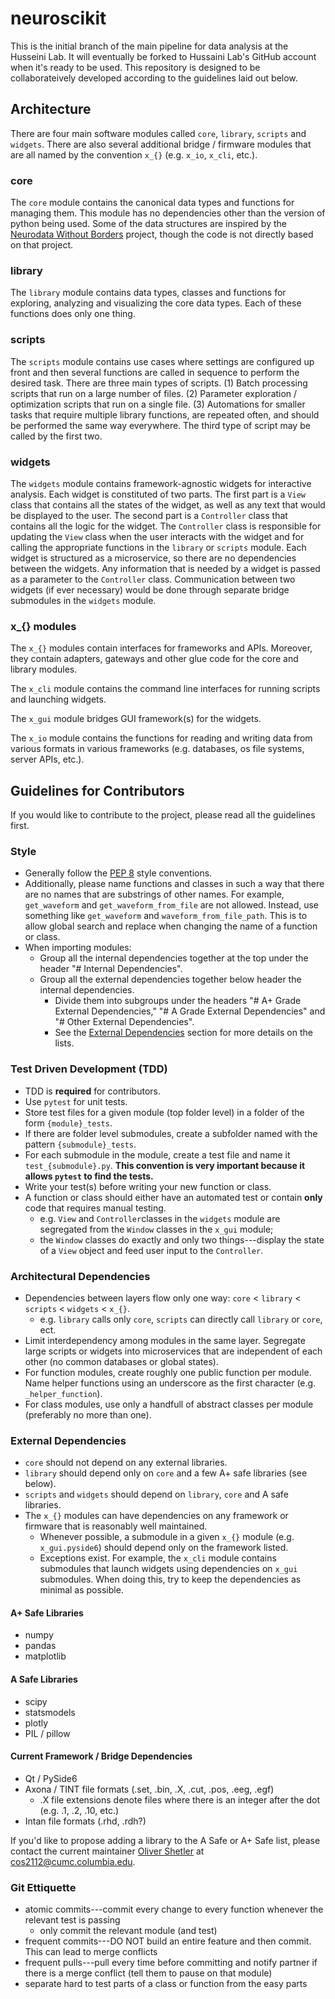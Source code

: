 # neuroscikit
This is the initial branch of the main pipeline for data analysis at the Husseini Lab. It will eventually be forked to Hussaini Lab's GitHub account when it's ready to be used. This repository is designed to be collaborateively developed according to the guidelines laid out below.

## Architecture

There are four main software modules called `core`, `library`, `scripts` and `widgets`. There are also several additional bridge / firmware modules that are all named by the convention `x_{}` (e.g. `x_io`, `x_cli`, etc.).

### core
The `core` module contains the canonical data types and functions for managing them. This module has no dependencies other than the version of python being used. Some of the data structures are inspired by the [Neurodata Without Borders](https://www.nwb.org/) project, though the code is not directly based on that project.

### library
The `library` module contains data types, classes and functions for exploring, analyzing and visualizing the core data types. Each of these functions does only one thing.

### scripts
The `scripts` module contains use cases where settings are configured up front and then several functions are called in sequence to perform the desired task. There are three main types of scripts. (1) Batch processing scripts that run on a large number of files. (2) Parameter exploration / optimization scripts that run on a single file. (3) Automations for smaller tasks that require multiple library functions, are repeated often, and should be performed the same way everywhere. The third type of script may be called by the first two.

### widgets
The `widgets` module contains framework-agnostic widgets for interactive analysis. Each widget is constituted of two parts. The first part is a `View` class that contains all the states of the widget, as well as any text that would be displayed to the user. The second part is a `Controller` class that contains all the logic for the widget. The `Controller` class is responsible for updating the `View` class when the user interacts with the widget and for calling the appropriate functions in the `library` or `scripts` module. Each widget is structured as a microservice, so there are no dependencies between the widgets. Any information that is needed by a widget is passed as a parameter to the `Controller` class. Communication between two widgets (if ever necessary) would be done through separate bridge submodules in the `widgets` module.

### x_{} modules

The `x_{}` modules contain interfaces for frameworks and APIs. Moreover, they contain adapters, gateways and other glue code for the core and library modules.

The `x_cli` module contains the command line interfaces for running scripts and launching widgets.

The `x_gui` module bridges GUI framework(s) for the widgets.

The `x_io` module contains the functions for reading and writing data from various formats in various frameworks (e.g. databases, os file systems, server APIs, etc.).


## Guidelines for Contributors

If you would like to contribute to the project, please read all the guidelines first.

### Style

- Generally follow the [PEP 8](https://peps.python.org/pep-0008/) style conventions.
- Additionally, please name functions and classes in such a way that there are no names that are substrings of other names. For example, `get_waveform` and `get_waveform_from_file` are not allowed. Instead, use something like `get_waveform` and `waveform_from_file_path`. This is to allow global search and replace when changing the name of a function or class.
- When importing modules:
    - Group all the internal dependencies together at the top under the header "# Internal Dependencies".
    - Group all the external dependencies together below header the internal dependencies.
        - Divide them into subgroups under the headers "# A+ Grade External Dependencies," "# A Grade External Dependencies" and "# Other External Dependencies".
        - See the [External Dependencies](#external-dependencies) section for more details on the lists.

### Test Driven Development (TDD)
- TDD is **required** for contributors.
- Use `pytest` for unit tests.
- Store test files for a given module (top folder level) in a folder of the form `{module}_tests`.
- If there are folder level submodules, create a subfolder named with the pattern `{submodule}_tests`.
- For each submodule in the module, create a test file and name it `test_{submodule}.py`.
**This convention is very important because it allows `pytest` to find the tests.**
- Write your test(s) before writing your new function or class.
- A function or class should either have an automated test or contain **only** code that requires manual testing.
    - e.g. `View` and `Controller`classes in the `widgets` module are segregated from the `Window` classes in the `x_gui` module;
    - the `Window` classes do exactly and only two things---display the state of a `View` object and feed user input to the `Controller`.

### Architectural Dependencies
- Dependencies between layers flow only one way:  `core` < `library` < `scripts` < `widgets` < `x_{}`.
    - e.g. `library` calls only `core`, `scripts` can directly call `library` or `core`, ect.
- Limit interdependency among modules in the same layer. Segregate large scripts or widgets into microservices that are independent of each other (no common databases or global states).
- For function modules, create roughly one public function per module. Name helper functions using an underscore as the first character (e.g. `_helper_function`).
- For class modules, use only a handfull of abstract classes per module (preferably no more than one).

### External Dependencies
- `core` should not depend on any external libraries.
- `library` should depend only on `core` and a few A+ safe libraries (see below).
- `scripts` and `widgets` should depend on `library`, `core` and A safe libraries.
- The `x_{}` modules can have dependencies on any framework or firmware that is reasonably well maintained.
    - Whenever possible, a submodule in a given `x_{}` module (e.g. `x_gui.pyside6`) should depend only on the framework listed.
    - Exceptions exist. For example, the `x_cli` module contains submodules that launch widgets using dependencies on `x_gui` submodules. When doing this, try to keep the dependencies as minimal as possible.

#### A+ Safe Libraries
- numpy
- pandas
- matplotlib

#### A Safe Libraries
- scipy
- statsmodels
- plotly
- PIL / pillow

#### Current Framework / Bridge Dependencies
- Qt / PySide6
- Axona / TINT file formats (.set, .bin, .X, .cut, .pos, .eeg, .egf)
    - .X file extensions denote files where there is an integer after the dot (e.g. .1, .2, .10, etc.)
- Intan file formats (.rhd, .rdh?)

If you'd like to propose adding a library to the A Safe or A+ Safe list, please contact the current maintainer [Oliver Shetler]() at [cos2112@cumc.columbia.edu](cos2112@cumc.columbia.edu).

### Git Ettiquette
- atomic commits---commit every change to every function whenever the relevant test is passing
	- only commit the relevant module (and test)
- frequent commits---DO NOT build an entire feature and then commit. This can lead to merge conflicts
- frequent pulls---pull every time before committing and notify partner if there is a merge conflict (tell them to pause on that module)
- separate hard to test parts of a class or function from the easy parts

